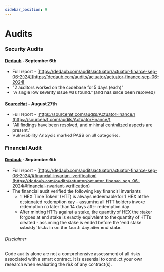 ```yaml
---
sidebar_position: 9
---
```


# Audits

### Security Audits
#### [Dedaub](https://dedaub.com/) - September 6th
- Full report - [https://dedaub.com/audits/actuator/actuator-finance-sep-06-2024](https://dedaub.com/audits/actuator/actuator-finance-sep-06-2024)
- "2 auditors worked on the codebase for 5 days (each)"
- "A single low severity issue was found." (and has since been resolved)

#### [SourceHat](https://sourcehat.com/) - August 27th
- Full report - [https://sourcehat.com/audits/ActuatorFinance/](https://sourcehat.com/audits/ActuatorFinance/)
- "All findings have been resolved, and minimal centralized aspects are present."
- Vulnerability Analysis marked PASS on all categories.

<!-- SourceHat completed an audit of the Actuator contracts on August 27th. The report can be found here: https://sourcehat.com/audits/ActuatorFinance/ -->

### Financial Audit
#### [Dedaub](https://dedaub.com/) - September 6th
- Full report - [https://dedaub.com/audits/actuator/actuator-finance-sep-06-2024/#financial-invariant-verification](https://dedaub.com/audits/actuator/actuator-finance-sep-06-2024/#financial-invariant-verification)
- The financial audit verified the following key financial invariants: 
  - 1 'HEX Time Token' (HTT) is always redeemable for 1 HEX at the designated redemption day - assuming all HTT holders invoke redemption no later than 14 days after redemption day
  - After minting HTTs against a stake, the quantity of HEX the staker forgoes at end stake is exactly equivalent to the quantity of HTTs created - assuming the stake is ended before the 'end stake subsidy' kicks in on the fourth day after end stake.



###### Disclaimer
Code audits alone are not a comprehensive assessment of all risks associated with a smart contract. It is essential to conduct your own research when evaluating the risk of any contract(s).